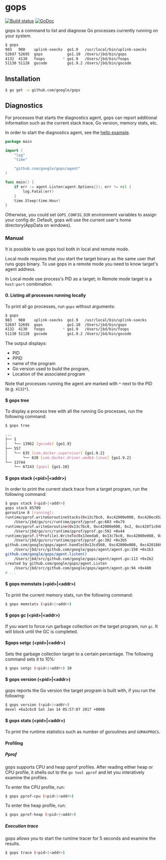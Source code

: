 # gops

[![Build status](https://circleci.com/gh/google/gops/tree/master.svg?style=shield&circle-token=2637dc1e57d5407ae250480a86a2e553a7d20482)](https://circleci.com/gh/google/gops)
[![GoDoc](https://godoc.org/github.com/google/gops?status.svg)](https://godoc.org/github.com/google/gops)

gops is a command to list and diagnose Go processes currently running on your system.

```sh
$ gops
983   980    uplink-soecks  go1.9   /usr/local/bin/uplink-soecks
52697 52695  gops           go1.10  /Users/jbd/bin/gops
4132  4130   foops        * go1.9   /Users/jbd/bin/foops
51130 51128  gocode         go1.9.2 /Users/jbd/bin/gocode
```

## Installation

```sh
$ go get -u github.com/google/gops
```

## Diagnostics

For processes that starts the diagnostics agent, gops can report
additional information such as the current stack trace, Go version, memory
stats, etc.

In order to start the diagnostics agent, see the [hello example](https://github.com/google/gops/blob/master/examples/hello/main.go).

``` go
package main

import (
	"log"
	"time"

	"github.com/google/gops/agent"
)

func main() {
	if err := agent.Listen(agent.Options{}); err != nil {
		log.Fatal(err)
	}
	time.Sleep(time.Hour)
}
```

Otherwise, you could set `GOPS_CONFIG_DIR` environment variables to assign your config dir.
Default, gops will use the current user's home directory(AppData on windows).

### Manual

It is possible to use gops tool both in local and remote mode.

Local mode requires that you start the target binary as the same user that runs gops binary.
To use gops in a remote mode you need to know target's agent address.

In Local mode use process's PID as a target; in Remote mode target is a `host:port` combination.

#### 0. Listing all processes running locally

To print all go processes, run `gops` without arguments:

```sh
$ gops
983   980    uplink-soecks  go1.9   /usr/local/bin/uplink-soecks
52697 52695  gops           go1.10  /Users/jbd/bin/gops
4132  4130   foops        * go1.9   /Users/jbd/bin/foops
51130 51128  gocode         go1.9.2 /Users/jbd/bin/gocode
```

The output displays:
* PID
* PPID
* name of the program
* Go version used to build the program,
* Location of the associated program

Note that processes running the agent are marked with `*` next to the PID (e.g. `4132*`).

#### $ gops tree

To display a process tree with all the running Go processes, run the following command:

```sh
$ gops tree

...
├── 1
│   └── 13962 [gocode] {go1.9}
├── 557
│   └── 635 [com.docker.supervisor] {go1.9.2}
│       └── 638 [com.docker.driver.amd64-linux] {go1.9.2}
└── 13744
    └── 67243 [gops] {go1.10}
```

#### $ gops stack (\<pid\>|\<addr\>)

In order to print the current stack trace from a target program, run the following command:


```sh
$ gops stack (<pid>|<addr>)
gops stack 85709
goroutine 8 [running]:
runtime/pprof.writeGoroutineStacks(0x13c7bc0, 0xc42000e008, 0xc420ec8520, 0xc420ec8520)
	/Users/jbd/go/src/runtime/pprof/pprof.go:603 +0x79
runtime/pprof.writeGoroutine(0x13c7bc0, 0xc42000e008, 0x2, 0xc428f1c048, 0xc420ec8608)
	/Users/jbd/go/src/runtime/pprof/pprof.go:592 +0x44
runtime/pprof.(*Profile).WriteTo(0x13eeda0, 0x13c7bc0, 0xc42000e008, 0x2, 0xc42000e008, 0x0)
	/Users/jbd/go/src/runtime/pprof/pprof.go:302 +0x3b5
github.com/google/gops/agent.handle(0x13cd560, 0xc42000e008, 0xc420186000, 0x1, 0x1, 0x0, 0x0)
	/Users/jbd/src/github.com/google/gops/agent/agent.go:150 +0x1b3
github.com/google/gops/agent.listen()
	/Users/jbd/src/github.com/google/gops/agent/agent.go:113 +0x2b2
created by github.com/google/gops/agent.Listen
	/Users/jbd/src/github.com/google/gops/agent/agent.go:94 +0x480
# ...
```

#### $ gops memstats (\<pid\>|\<addr\>)

To print the current memory stats, run the following command:

```sh
$ gops memstats (<pid>|<addr>)
```


#### $ gops gc (\<pid\>|\<addr\>)

If you want to force run garbage collection on the target program, run `gc`.
It will block until the GC is completed.

#### $gops setgc (\<pid\>|\<addr\>) <perc>

Sets the garbage collection target to a certain percentage.
The following command sets it to 10%:

``` sh
$ gops setgc (<pid>|<addr>) 10
```


#### $ gops version (\<pid\>|\<addr\>)

gops reports the Go version the target program is built with, if you run the following:

```sh
$ gops version (<pid>|<addr>)
devel +6a3c6c0 Sat Jan 14 05:57:07 2017 +0000
```

#### $ gops stats (\<pid\>|\<addr\>)

To print the runtime statistics such as number of goroutines and `GOMAXPROCS`.

#### Profiling


##### Pprof

gops supports CPU and heap pprof profiles. After reading either heap or CPU profile,
it shells out to the `go tool pprof` and let you interatively examine the profiles.

To enter the CPU profile, run:

```sh
$ gops pprof-cpu (<pid>|<addr>)
```

To enter the heap profile, run:

```sh
$ gops pprof-heap (<pid>|<addr>)
```

##### Execution trace

gops allows you to start the runtime tracer for 5 seconds and examine the results.

```sh
$ gops trace (<pid>|<addr>)
```

